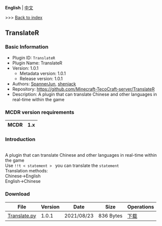 **English** | [中文](readme-zh_cn.md)

\>\>\> [Back to index](/readme.md)

## TranslateR

### Basic Information

- Plugin ID: `TranslateR`
- Plugin Name: TranslateR
- Version: 1.0.1
  - Metadata version: 1.0.1
  - Release version: 1.0.1
- Authors: [SpannerJun](https://github.com/SpannerJun), [shenjack](https://github.com/shenjack)
- Repository: https://github.com/Minecraft-TecoCraft-server/TranslateR
- Description: A plugin that can translate Chinese and other languages in real-time within the game


### MCDR version requirements

| MCDR | 1.x |
| --- | --- |


### Introduction

<br/>A plugin that can translate Chinese and other languages in real-time within the game
<br/>Use `!!t < statement > ` you can translate the `statement`
<br/>Translation methods:
<br/>Chinese→English
<br/>English→Chinese

### Download

| File | Version | Date | Size | Operations |
| --- | --- | --- | --- | --- |
| [Translate.py](https://github.com/Minecraft-TecoCraft-server/TranslateR/releases/tag/1.0.1) | 1.0.1 | 2021/08/23 | 836 Bytes | [下载](https://github.com/Minecraft-TecoCraft-server/TranslateR/releases/download/1.0.1/Translate.py) |
